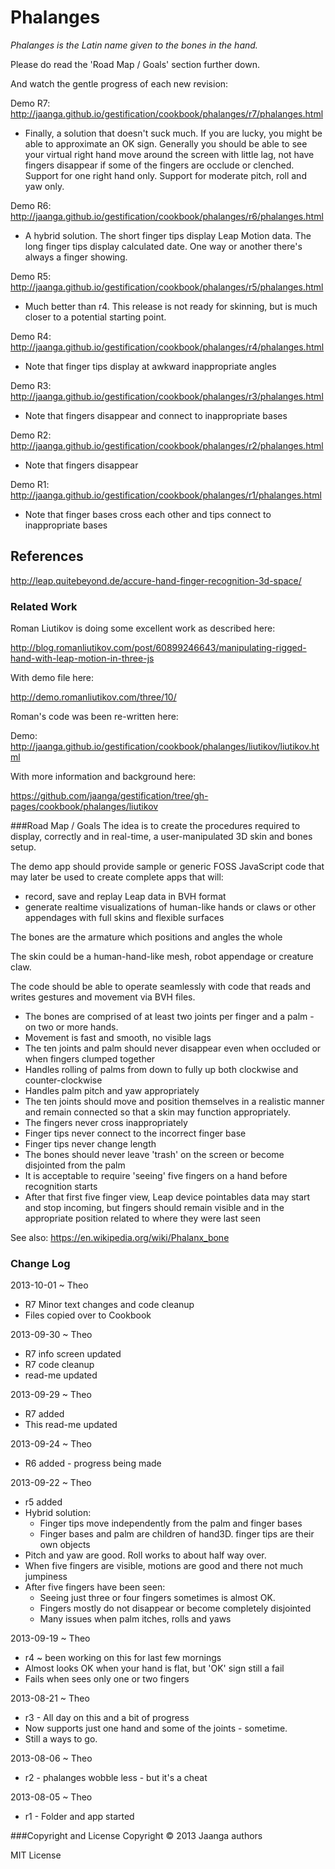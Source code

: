 Phalanges
=========
_Phalanges is the Latin name given to the bones in the hand._

Please do read the 'Road Map / Goals' section further down.

And watch the gentle progress of each new revision:

Demo R7: <http://jaanga.github.io/gestification/cookbook/phalanges/r7/phalanges.html>  
- Finally, a solution that doesn't suck much. If you are lucky, you might be able to approximate an OK sign. 
Generally you should be able to see your virtual right hand move around the screen with little lag, not have fingers disappear if some of the fingers are occlude or clenched.
Support for one right hand only. Support for moderate pitch, roll and yaw only. 

Demo R6: <http://jaanga.github.io/gestification/cookbook/phalanges/r6/phalanges.html>  
- A hybrid solution. The short finger tips display Leap Motion data. The long finger tips display calculated date. One way or another there's always a finger showing.

Demo R5: <http://jaanga.github.io/gestification/cookbook/phalanges/r5/phalanges.html>  
- Much better than r4. This release is not ready for skinning, but is much closer to a potential starting point.

Demo R4: http://jaanga.github.io/gestification/cookbook/phalanges/r4/phalanges.html  
- Note that finger tips display at awkward inappropriate angles

Demo R3: http://jaanga.github.io/gestification/cookbook/phalanges/r3/phalanges.html  
- Note that fingers disappear and connect to inappropriate bases

Demo R2: http://jaanga.github.io/gestification/cookbook/phalanges/r2/phalanges.html  
- Note that fingers disappear

Demo R1: http://jaanga.github.io/gestification/cookbook/phalanges/r1/phalanges.html  
- Note that finger bases cross each other and tips connect to inappropriate bases

## References

<http://leap.quitebeyond.de/accure-hand-finger-recognition-3d-space/>

### Related Work
Roman Liutikov is doing some excellent work as described here:

<http://blog.romanliutikov.com/post/60899246643/manipulating-rigged-hand-with-leap-motion-in-three-js>

With demo file here:

http://demo.romanliutikov.com/three/10/

Roman's code was been re-written here:

Demo: http://jaanga.github.io/gestification/cookbook/phalanges/liutikov/liutikov.html

With more information and background here:

https://github.com/jaanga/gestification/tree/gh-pages/cookbook/phalanges/liutikov

 
###Road Map / Goals
The idea is to create the procedures required to display, correctly and in real-time, a user-manipulated 3D skin and bones setup.

The demo app should provide sample or generic FOSS JavaScript code that may later be used to create complete apps that will:
* record, save and replay Leap data in BVH format
* generate realtime visualizations of human-like hands or claws or other appendages with full skins and flexible surfaces

The bones are the armature which positions and angles the whole

The skin could be a human-hand-like mesh, robot appendage or creature claw.

The code should be able to operate seamlessly with code that reads and writes gestures and movement via BVH files.

* The bones are comprised of at least two joints per finger and a palm - on two or more hands.
* Movement is fast and smooth, no visible lags
* The ten joints and palm should never disappear even when occluded or when fingers clumped together
* Handles rolling of palms from down to fully up both clockwise and counter-clockwise
* Handles palm pitch and yaw appropriately 
* The ten joints should move and position themselves in a realistic manner and remain connected so that a skin may function appropriately.
* The fingers never cross inappropriately
* Finger tips never connect to the incorrect finger base
* Finger tips never change length
* The bones should never leave 'trash' on the screen or become disjointed from the palm
* It is acceptable to require 'seeing' five fingers on a hand before recognition starts
* After that first five finger view, Leap device pointables data may start and stop incoming, but fingers should remain visible and in the appropriate position related to where they were last seen


See also: https://en.wikipedia.org/wiki/Phalanx_bone

### Change Log

2013-10-01 ~ Theo  
* R7 Minor text changes and code cleanup
* Files copied over to Cookbook

2013-09-30 ~ Theo  
* R7 info screen updated
* R7 code cleanup
* read-me updated

2013-09-29 ~ Theo  
* R7 added
* This read-me updated

2013-09-24 ~ Theo  
* R6 added - progress being made

2013-09-22 ~ Theo  
* r5 added
* Hybrid solution: 
	* Finger tips move independently from the palm and finger bases
	* Finger bases and palm are children of hand3D. finger tips are their own objects
* Pitch and yaw are good. Roll works to about half way over.
* When five fingers are visible, motions are good and there not much jumpiness
* After five fingers have been seen:
	* Seeing just three or four fingers sometimes is almost OK.
	* Fingers mostly do not disappear or become completely disjointed
	* Many issues when palm itches, rolls and yaws
 
2013-09-19 ~ Theo  
* r4 ~ been working on this for last few mornings
* Almost looks OK when your hand is flat, but 'OK' sign still a fail
* Fails when sees only one or two fingers

2013-08-21 ~ Theo  
* r3 - All day on this and a bit of progress
* Now supports just one hand and some of the joints - sometime.
* Still a ways to go.

2013-08-06 ~ Theo  
* r2 - phalanges wobble less - but it's a cheat

2013-08-05 ~ Theo  
* r1 - Folder and app started


###Copyright and License
Copyright &copy; 2013 Jaanga authors

MIT License